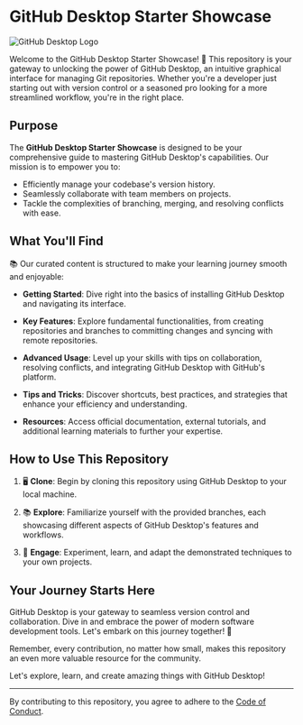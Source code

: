 # GitHub Desktop Starter Showcase

![GitHub Desktop Logo](images/octocat.png)

Welcome to the GitHub Desktop Starter Showcase! 🚀 This repository is your gateway to unlocking the power of GitHub Desktop, an intuitive graphical interface for managing Git repositories. Whether you're a developer just starting out with version control or a seasoned pro looking for a more streamlined workflow, you're in the right place.

## Purpose

The **GitHub Desktop Starter Showcase** is designed to be your comprehensive guide to mastering GitHub Desktop's capabilities. Our mission is to empower you to:

- Efficiently manage your codebase's version history.
- Seamlessly collaborate with team members on projects.
- Tackle the complexities of branching, merging, and resolving conflicts with ease.

## What You'll Find

📚 Our curated content is structured to make your learning journey smooth and enjoyable:

- **Getting Started**: Dive right into the basics of installing GitHub Desktop and navigating its interface.

- **Key Features**: Explore fundamental functionalities, from creating repositories and branches to committing changes and syncing with remote repositories.

- **Advanced Usage**: Level up your skills with tips on collaboration, resolving conflicts, and integrating GitHub Desktop with GitHub's platform.

- **Tips and Tricks**: Discover shortcuts, best practices, and strategies that enhance your efficiency and understanding.

- **Resources**: Access official documentation, external tutorials, and additional learning materials to further your expertise.

## How to Use This Repository

1. 🖥️ **Clone**: Begin by cloning this repository using GitHub Desktop to your local machine.

2. 📚 **Explore**: Familiarize yourself with the provided branches, each showcasing different aspects of GitHub Desktop's features and workflows.

3. 🚀 **Engage**: Experiment, learn, and adapt the demonstrated techniques to your own projects.

## Your Journey Starts Here

GitHub Desktop is your gateway to seamless version control and collaboration. Dive in and embrace the power of modern software development tools. Let's embark on this journey together! 💪

Remember, every contribution, no matter how small, makes this repository an even more valuable resource for the community.

Let's explore, learn, and create amazing things with GitHub Desktop!

---

By contributing to this repository, you agree to adhere to the [Code of Conduct](CODE_OF_CONDUCT.md).
